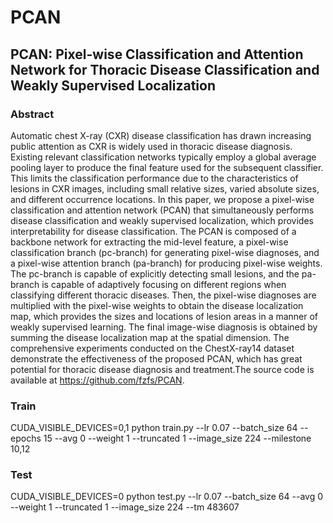 # PCAN
## PCAN: Pixel-wise Classification and Attention Network for Thoracic Disease Classification and Weakly Supervised Localization
### Abstract
Automatic chest X-ray (CXR) disease classification has drawn increasing public attention as CXR is widely used in thoracic disease diagnosis. Existing relevant classification networks typically employ a global average pooling layer to produce the final feature used for the subsequent classifier. This limits the classification performance due to the characteristics of lesions in CXR images, including small relative sizes, varied absolute sizes, and different occurrence locations. In this paper, we propose a pixel-wise classification and attention network (PCAN) that simultaneously performs disease classification and weakly supervised localization, which provides interpretability for disease classification. The PCAN is composed of a backbone network for extracting the mid-level feature, a pixel-wise classification branch (pc-branch) for generating pixel-wise diagnoses, and a pixel-wise attention branch (pa-branch) for producing pixel-wise weights. The pc-branch is capable of explicitly detecting small lesions, and the pa-branch is capable of adaptively focusing on different regions when classifying different thoracic diseases. Then, the pixel-wise diagnoses are multiplied with the pixel-wise weights to obtain the disease localization map, which provides the sizes and locations of lesion areas in a manner of weakly supervised learning. The final image-wise diagnosis is obtained by summing the disease localization map at the spatial dimension. The comprehensive experiments conducted on the ChestX-ray14 dataset demonstrate the effectiveness of the proposed PCAN, which has great potential for thoracic disease diagnosis and treatment.The source code is available at https://github.com/fzfs/PCAN.
### Train
CUDA_VISIBLE_DEVICES=0,1 python train.py --lr 0.07 --batch_size 64 --epochs 15 --avg 0 --weight 1 --truncated 1 --image_size 224 --milestone 10,12
### Test
CUDA_VISIBLE_DEVICES=0 python test.py --lr 0.07 --batch_size 64 --avg 0 --weight 1 --truncated 1 --image_size 224 --tm 483607
